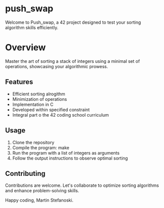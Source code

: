 # push_swap

Welcome to Push_swap, a 42 project designed to test your sorting algorithm skills efficiently.

# Overview
Master the art of sorting a stack of integers using a minimal set of operations, showcasing your algorithmic prowess.

## Features
- Efficient sorting alrogithm
- Minimization of operations
- Implementation in C
- Developed within specified constraint
- Integral part o the 42 coding school curriculum

## Usage
1. Clone the repository
2. Compile the program: make
3. Run the program with a list of integers as arguments
4. Follow the output instructions to observe optimal sorting

## Contributing
Contributions are welcome. Let's collaborate to optimize sorting algorithms and enhance problem-solving skills.

Happy coding,
Martin Stefanoski.
